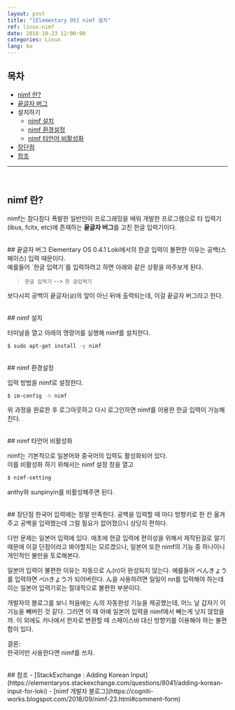 ```yaml
---
layout: post
title: "[Elementary OS] nimf 설치"
ref: linux-nimf
date: 2018-10-23 12:00:00
categories: Linux
lang: ko
---
```


## 목차
- [nimf 란?](#nimf)
- [끝글자 버그](#bug)
- 설치하기
  * [nimf 설치](#install)
  * [nimf 환경설정](#config)
  * [nimf 타언어 비활성화](#deact)
- [장단점](#procon)
- [참조](#ref)

<hr />
<br />

## nimf 란? <a id="nimf"></a>
nimf는 참다참다 폭발한 일반인이 프로그래밍을 배워 개발한 프로그램으로 
타 입력기(ibus, fcitx, etc)에 존재하는 **끝글자 버그**를 고친 한글 입력기이다.

<br />
## 끝글자 버그 <a id="bug"></a>
Elementary OS 0.4.1 Loki에서의 한글 입력이 불편한 이유는 공백(스페이스) 입력 때문이다. <br />
예를들어 `한글 입력기`를 입력하려고 하면 아래와 같은 상황을 마주보게 된다.

> `한글 입력기` --> `한 글입력기` 

보다시피 공백이 끝글자(`글`)의 앞이 아닌 뒤에 출력되는데, 이걸 끝글자 버그라고 한다.

<br />
## nimf 설치 <a id="install"></a>

터미널을 열고 아래의 명령어를 실행해 nimf를 설치한다.

``` bash
$ sudo apt-get install -y nimf
```

<br />
## nimf 환경설정 <a id="config"></a>

입력 방법을 nimf로 설정한다.
``` bash
$ im-config -n nimf
```

위 과정을 완료한 후 로그아웃하고 다시 로그인하면 nimf를 이용한 한글 입력이 가능해진다.

<br />
## nimf 타언어 비활성화 <a id="deact"></a>

nimf는 기본적으로 일본어와 중국어의 입력도 활성화되어 있다. <br />
이를 비활성화 하기 위해서는 nimf 설정 창을 열고 

``` bash
$ nimf-setting
```

anthy와 sunpinyin를 비활성해주면 된다.

<br />
## 장단점 <a id="procon"></a>
한국어 입력에는 정말 만족한다. 공백을 입력할 때 마다 방향키로 한 칸 옮겨주고 공백을 입력했는데
그럴 필요가 없어졌으니 상당히 편하다. 

다만 문제는 일본어 입력에 있다. 애초에 한글 입력에 편의성을 위해서 제작된걸로 알기 때문에 이걸
단점이라고 봐야할지는 모르겠으나, 일본어 또한 nimf의 기능 중 하나이니 개인적인 불만을 토로해본다.

일본어 입력이 불편한 이유는 자동으로 ん(n)이 완성되지 않는다. 
예를들어 べんきょう를  입력하면 べnきょう가 되어버린다. ん을 사용하려면 일일이 nn를 입력해야 하는데 
이는 일본어 입력기로는 절대적으로 불편한 부분이다.

개발자의 블로그를 보니 처음에는 ん의 자동완성 기능을 제공했는데, 어느 날 갑자기 이 기능을 
빼버린 것 같다. 그러면 이 때 아예 일본어 입력을 nimf에서 빼는게 낫지 않았을까. 
이 외에도 카나에서 한자로 변환할 때 스페이스바 대신 방향키를 이용해야 하는 불편함이 있다.

결론:  <br />
한국어만 사용한다면 nimf를 쓰자.

<br />
## 참조 <a id="ref"></a>
- [StackExchange : Adding Korean Input](https://elementaryos.stackexchange.com/questions/8041/adding-korean-input-for-loki)
- [nimf 개발자 블로그](https://cogniti-works.blogspot.com/2018/09/nimf-23.html#comment-form)
